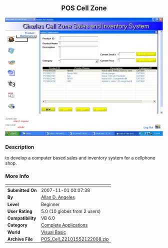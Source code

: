 ﻿<div align="center">

## POS Cell Zone

<img src="PIC2008212623248147.JPG">
</div>

### Description

to develop a computer based sales and inventory system for a cellphone shop.
 
### More Info
 


<span>             |<span>
---                |---
**Submitted On**   |2007-11-01 00:07:38
**By**             |[Allan D\. Angeles](https://github.com/Planet-Source-Code/PSCIndex/blob/master/ByAuthor/allan-d-angeles.md)
**Level**          |Beginner
**User Rating**    |5.0 (10 globes from 2 users)
**Compatibility**  |VB 6\.0
**Category**       |[Complete Applications](https://github.com/Planet-Source-Code/PSCIndex/blob/master/ByCategory/complete-applications__1-27.md)
**World**          |[Visual Basic](https://github.com/Planet-Source-Code/PSCIndex/blob/master/ByWorld/visual-basic.md)
**Archive File**   |[POS\_Cell\_Z2101552122008\.zip](https://github.com/Planet-Source-Code/allan-d-angeles-pos-cell-zone__1-70086/archive/master.zip)









